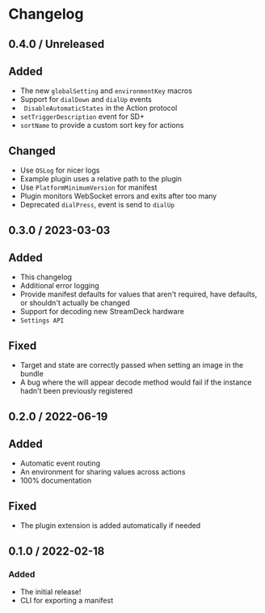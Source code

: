 # Changelog

## 0.4.0 / Unreleased

## Added

- The new `globalSetting` and `environmentKey` macros
- Support for `dialDown` and `dialUp` events
- ` DisableAutomaticStates` in the Action protocol
- `setTriggerDescription` event for SD+
- `sortName` to provide a custom sort key for actions

## Changed

- Use `OSLog` for nicer logs
- Example plugin uses a relative path to the plugin
- Use `PlatformMinimumVersion` for manifest
- Plugin monitors WebSocket errors and exits after too many
- Deprecated `dialPress`, event is send to `dialUp`

## 0.3.0 / 2023-03-03

## Added

- This changelog
- Additional error logging
- Provide manifest defaults for values that aren't required, have defaults, or shouldn't actually be changed
- Support for decoding new StreamDeck hardware
- `Settings API`

## Fixed

- Target and state are correctly passed when setting an image in the bundle
- A bug where the will appear decode method would fail if the instance hadn't been previously registered

## 0.2.0 / 2022-06-19

## Added

- Automatic event routing
- An environment for sharing values across actions
- 100% documentation

## Fixed

- The plugin extension is added automatically if needed

## 0.1.0 / 2022-02-18

### Added

- The initial release!
- CLI for exporting a manifest
